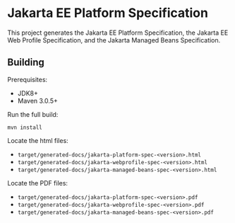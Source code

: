 Jakarta EE Platform Specification
=================================

This project generates the Jakarta EE Platform Specification, 
the Jakarta EE Web Profile Specification, and the Jakarta Managed Beans
Specification.

Building
--------

Prerequisites:

* JDK8+
* Maven 3.0.5+

Run the full build:

`mvn install`

Locate the html files:
- `target/generated-docs/jakarta-platform-spec-<version>.html`
- `target/generated-docs/jakarta-webprofile-spec-<version>.html`
- `target/generated-docs/jakarta-managed-beans-spec-<version>.html`

Locate the PDF files:
- `target/generated-docs/jakarta-platform-spec-<version>.pdf`
- `target/generated-docs/jakarta-webprofile-spec-<version>.pdf`
- `target/generated-docs/jakarta-managed-beans-spec-<version>.pdf`
